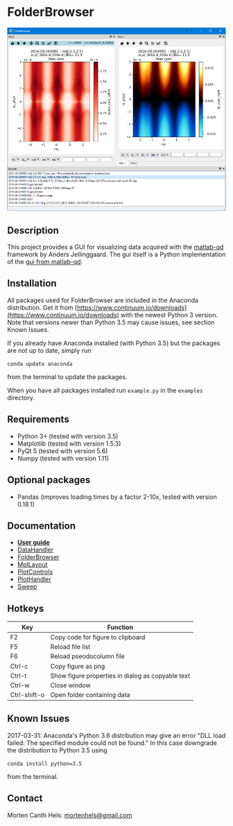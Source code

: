 FolderBrowser
=============

![Overview of the FolderBrowser window.](doc/overview.png)

Description
-----------
This project provides a GUI for visualizing data acquired with the [matlab-qd](https://github.com/qdev-dk/matlab-qd) framework by Anders Jellinggaard.
The gui itself is a Python implementation of the [gui from matlab-qd](https://github.com/qdev-dk/matlab-qd/tree/master/%2Bqd/%2Bgui).

Installation
------------
All packages used for FolderBrowser are included in the Anaconda distribution.
Get it from [https://www.continuum.io/downloads](https://www.continuum.io/downloads) with the newest Python 3 version.
Note that versions newer than Python 3.5 may cause issues, see section Known Issues.

If you already have Anaconda installed (with Python 3.5) but the packages are not up to date, simply run
````
conda update anaconda
````
from the terminal to update the packages.

When you have all packages installed run `example.py` in the `examples` directory.


Requirements
------------
* Python 3+ (tested with version 3.5)
* Matplotlib (tested with version 1.5.3)
* PyQt 5 (tested with version 5.6)
* Numpy (tested with version 1.11)


Optional packages
-----------------
* Pandas (improves loading times by a factor 2-10x, tested with version 0.18.1)


Documentation
-------------
- **[User guide](doc/user_guide.md)**
- [DataHandler](datahandler.py)
- [FolderBrowser](folderbrowser.py)
- [MplLayout](mpllayout.py)
- [PlotControls](plotcontrols.py)
- [PlotHandler](plothandler.py)
- [Sweep](sweep.py)


Hotkeys
-------
| Key           | Function      |
| ------------- | ------------- |
| F2            | Copy code for figure to clipboard |
| F5            | Reload file list |
| F6            | Reload pseodocolumn file |
| Ctrl-c        | Copy figure as png |
| Ctrl-t        | Show figure properties in dialog as copyable text |
| Ctrl-w        | Close window |
| Ctrl-shift-o  | Open folder containing data |


Known Issues
------------
2017-03-31: Anaconda's Python 3.6 distribution may give an error "DLL load failed: The specified module could not be found." In this case downgrade the distribution to Python 3.5 using
````
conda install python=3.5
````
from the terminal.


Contact
-------
Morten Canth Hels: <mortenhels@gmail.com>
